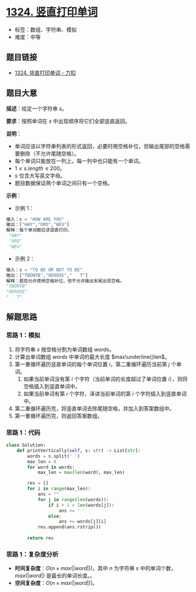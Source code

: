 # [1324. 竖直打印单词](https://leetcode.cn/problems/print-words-vertically/)

- 标签：数组、字符串、模拟
- 难度：中等

## 题目链接

- [1324. 竖直打印单词 - 力扣](https://leetcode.cn/problems/print-words-vertically/)

## 题目大意

**描述**：给定一个字符串 $s$。

**要求**：按照单词在 $s$ 中出现顺序将它们全部竖直返回。

**说明**：

- 单词应该以字符串列表的形式返回，必要时用空格补位，但输出尾部的空格需要删除（不允许尾随空格）。
- 每个单词只能放在一列上，每一列中也只能有一个单词。
- $1 \le s.length \le 200$。
- $s$ 仅含大写英文字母。
- 题目数据保证两个单词之间只有一个空格。

**示例**：

- 示例 1：

```python
输入：s = "HOW ARE YOU"
输出：["HAY","ORO","WEU"]
解释：每个单词都应该竖直打印。 
 "HAY"
 "ORO"
 "WEU"
```

- 示例 2：

```python
输入：s = "TO BE OR NOT TO BE"
输出：["TBONTB","OEROOE","   T"]
解释：题目允许使用空格补位，但不允许输出末尾出现空格。
"TBONTB"
"OEROOE"
"   T"
```

## 解题思路

### 思路 1：模拟

1. 将字符串 $s$ 按空格分割为单词数组 $words$。
2. 计算出单词数组 $words$ 中单词的最大长度 $max\underline{}len$。
3. 第一重循环遍历竖直单词的每个单词位置 $i$，第二重循环遍历当前第 $j$ 个单词。
   1. 如果当前单词没有第 $i$ 个字符（当前单词的长度超过了单词位置 $i$），则将空格插入到竖直单词中。
   2. 如果当前单词有第 $i$ 个字符，泽讲当前单词的第 $i$ 个字符插入到竖直单词中。
4. 第二重循环遍历完，将竖直单词去除尾随空格，并加入到答案数组中。
5. 第一重循环遍历完，则返回答案数组。

### 思路 1：代码

```Python
class Solution:
    def printVertically(self, s: str) -> List[str]:
        words = s.split(' ')
        max_len = 0
        for word in words:
            max_len = max(len(word), max_len)

        res = []
        for i in range(max_len):
            ans = ""
            for j in range(len(words)):
                if i + 1 > len(words[j]):
                    ans += ' '
                else:
                    ans += words[j][i]
            res.append(ans.rstrip())
        
        return res
```

### 思路 1：复杂度分析

- **时间复杂度**：$O(n \times max(|word|))$，其中 $n$ 为字符串 $s$ 中的单词个数，$max(|word|)$ 是最长的单词长度。。
- **空间复杂度**：$O(n \times max(|word|))$。

